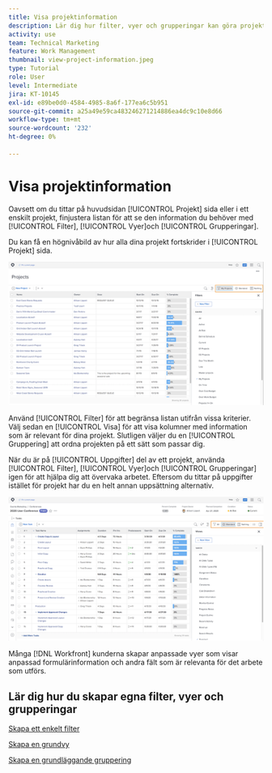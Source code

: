 ```yaml
---
title: Visa projektinformation
description: Lär dig hur filter, vyer och grupperingar kan göra projektinformation lättsynlig så att du kan hantera projekt.
activity: use
team: Technical Marketing
feature: Work Management
thumbnail: view-project-information.jpeg
type: Tutorial
role: User
level: Intermediate
jira: KT-10145
exl-id: e89be0d0-4584-4985-8a6f-177ea6c5b951
source-git-commit: a25a49e59ca483246271214886ea4dc9c10e8d66
workflow-type: tm+mt
source-wordcount: '232'
ht-degree: 0%

---
```


# Visa projektinformation

Oavsett om du tittar på huvudsidan [!UICONTROL Projekt] sida eller i ett enskilt projekt, finjustera listan för att se den information du behöver med [!UICONTROL Filter], [!UICONTROL Vyer]och [!UICONTROL Grupperingar].

Du kan få en högnivåbild av hur alla dina projekt fortskrider i [!UICONTROL Projekt] sida.

![Projektsida med filter visas](assets/planner-fund-project-page-fvg-copy.png)

Använd [!UICONTROL Filter] för att begränsa listan utifrån vissa kriterier. Välj sedan en [!UICONTROL Visa] för att visa kolumner med information som är relevant för dina projekt. Slutligen väljer du en [!UICONTROL Gruppering] att ordna projekten på ett sätt som passar dig.

När du är på [!UICONTROL Uppgifter] del av ett projekt, använda [!UICONTROL Filter], [!UICONTROL Vyer]och [!UICONTROL Grupperingar] igen för att hjälpa dig att övervaka arbetet. Eftersom du tittar på uppgifter istället för projekt har du en helt annan uppsättning alternativ.

![Projektuppgiftslista med vyer](assets/planner-fund-task-list-fvg.png)

Många [!DNL Workfront] kunderna skapar anpassade vyer som visar anpassad formulärinformation och andra fält som är relevanta för det arbete som utförs.

## Lär dig hur du skapar egna filter, vyer och grupperingar

[Skapa ett enkelt filter](https://experienceleague.adobe.com/docs/workfront-learn/tutorials-workfront/reporting/basic-reporting/create-a-basic-filter.html?lang=en)

[Skapa en grundvy](https://experienceleague.adobe.com/docs/workfront-learn/tutorials-workfront/reporting/basic-reporting/create-a-basic-view.html?lang=en)

[Skapa en grundläggande gruppering](https://experienceleague.adobe.com/docs/workfront-learn/tutorials-workfront/reporting/basic-reporting/create-a-basic-grouping.html?lang=en)
